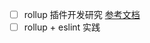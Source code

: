 - [ ] rollup 插件开发研究 [参考文档](https://rollupjs.org/guide/en/#plugin-development)
- [ ] rollup + eslint 实践